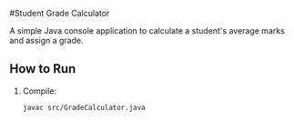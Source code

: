 #Student Grade Calculator

A simple Java console application to calculate a student's average marks and assign a grade.

## How to Run

1. Compile:
   ```bash
   javac src/GradeCalculator.java
